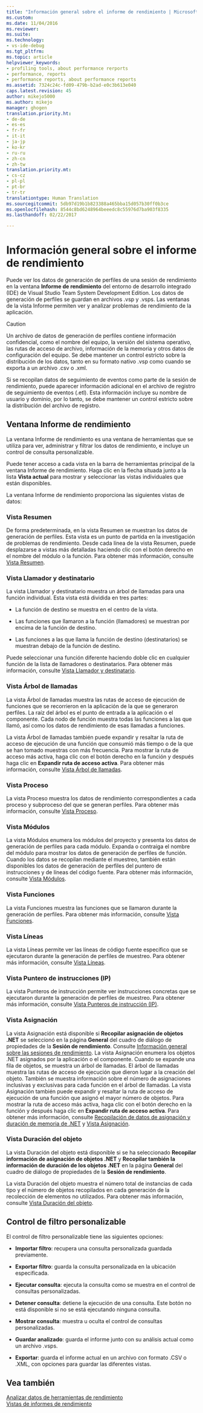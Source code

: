 ```yaml
---
title: "Información general sobre el informe de rendimiento | Microsoft Docs"
ms.custom: 
ms.date: 11/04/2016
ms.reviewer: 
ms.suite: 
ms.technology:
- vs-ide-debug
ms.tgt_pltfrm: 
ms.topic: article
helpviewer_keywords:
- profiling tools, about performance rerports
- performance, reports
- performance reports, about performance reports
ms.assetid: 7324c24c-fd09-479b-b2ad-e0c3b613e040
caps.latest.revision: 45
author: mikejo5000
ms.author: mikejo
manager: ghogen
translation.priority.ht:
- de-de
- es-es
- fr-fr
- it-it
- ja-jp
- ko-kr
- ru-ru
- zh-cn
- zh-tw
translation.priority.mt:
- cs-cz
- pl-pl
- pt-br
- tr-tr
translationtype: Human Translation
ms.sourcegitcommit: 5db97d19b1b823388a465bba15d057b30ff0b3ce
ms.openlocfilehash: 8544c8bd6248964beeedc8c55976d7ba903f8335
ms.lasthandoff: 02/22/2017

---
```

# <a name="performance-report-overview"></a>Información general sobre el informe de rendimiento
Puede ver los datos de generación de perfiles de una sesión de rendimiento en la ventana **Informe de rendimiento** del entorno de desarrollo integrado (IDE) de Visual Studio Team System Development Edition. Los datos de generación de perfiles se guardan en archivos .vsp y .vsps. Las ventanas de la vista Informe permiten ver y analizar problemas de rendimiento de la aplicación.  
  
> [!CAUTION]
>  Un archivo de datos de generación de perfiles contiene información confidencial, como el nombre del equipo, la versión del sistema operativo, las rutas de acceso de archivo, información de la memoria y otros datos de configuración del equipo. Se debe mantener un control estricto sobre la distribución de los datos, tanto en su formato nativo .vsp como cuando se exporta a un archivo .csv o .xml.  
>   
>  Si se recopilan datos de seguimiento de eventos como parte de la sesión de rendimiento, puede aparecer información adicional en el archivo de registro de seguimiento de eventos (.etl). Esta información incluye su nombre de usuario y dominio, por lo tanto, se debe mantener un control estricto sobre la distribución del archivo de registro.  
  
## <a name="performance-report-window"></a>Ventana Informe de rendimiento  
 La ventana Informe de rendimiento es una ventana de herramientas que se utiliza para ver, administrar y filtrar los datos de rendimiento, e incluye un control de consulta personalizable.  
  
 Puede tener acceso a cada vista en la barra de herramientas principal de la ventana Informe de rendimiento. Haga clic en la flecha situada junto a la lista **Vista actual** para mostrar y seleccionar las vistas individuales que están disponibles.  
  
 La ventana Informe de rendimiento proporciona las siguientes vistas de datos:  
  
### <a name="summary-view"></a>Vista Resumen  
 De forma predeterminada, en la vista Resumen se muestran los datos de generación de perfiles. Esta vista es un punto de partida en la investigación de problemas de rendimiento. Desde cada línea de la vista Resumen, puede desplazarse a vistas más detalladas haciendo clic con el botón derecho en el nombre del módulo o la función. Para obtener más información, consulte [Vista Resumen](../profiling/summary-view.md).  
  
### <a name="callercallee-view"></a>Vista Llamador y destinatario  
 La vista Llamador y destinatario muestra un árbol de llamadas para una función individual. Esta vista está dividida en tres partes:  
  
-   La función de destino se muestra en el centro de la vista.  
  
-   Las funciones que llamaron a la función (llamadores) se muestran por encima de la función de destino.  
  
-   Las funciones a las que llama la función de destino (destinatarios) se muestran debajo de la función de destino.  
  
 Puede seleccionar una función diferente haciendo doble clic en cualquier función de la lista de llamadores o destinatarios. Para obtener más información, consulte [Vista Llamador y destinatario](../profiling/caller-callee-view.md).  
  
### <a name="call-tree-view"></a>Vista Árbol de llamadas  
 La vista Árbol de llamadas muestra las rutas de acceso de ejecución de funciones que se recorrieron en la aplicación de la que se generaron perfiles. La raíz del árbol es el punto de entrada a la aplicación o el componente. Cada nodo de función muestra todas las funciones a las que llamó, así como los datos de rendimiento de esas llamadas a funciones.  
  
 La vista Árbol de llamadas también puede expandir y resaltar la ruta de acceso de ejecución de una función que consumió más tiempo o de la que se han tomado muestras con más frecuencia. Para mostrar la ruta de acceso más activa, haga clic con el botón derecho en la función y después haga clic en **Expandir ruta de acceso activa**. Para obtener más información, consulte [Vista Árbol de llamadas](../profiling/call-tree-view.md).  
  
### <a name="process-view"></a>Vista Proceso  
 La vista Proceso muestra los datos de rendimiento correspondientes a cada proceso y subproceso del que se generan perfiles. Para obtener más información, consulte [Vista Proceso](../profiling/process-view.md).  
  
### <a name="modules-view"></a>Vista Módulos  
 La vista Módulos enumera los módulos del proyecto y presenta los datos de generación de perfiles para cada módulo. Expanda o contraiga el nombre del módulo para mostrar los datos de generación de perfiles de función. Cuando los datos se recopilan mediante el muestreo, también están disponibles los datos de generación de perfiles del puntero de instrucciones y de líneas del código fuente. Para obtener más información, consulte [Vista Módulos](../profiling/modules-view.md).  
  
### <a name="functions-view"></a>Vista Funciones  
 La vista Funciones muestra las funciones que se llamaron durante la generación de perfiles. Para obtener más información, consulte [Vista Funciones](../profiling/functions-view.md).  
  
### <a name="line-view"></a>Vista Líneas  
 La vista Líneas permite ver las líneas de código fuente específico que se ejecutaron durante la generación de perfiles de muestreo. Para obtener más información, consulte [Vista Líneas](../profiling/lines-view.md).  
  
### <a name="instruction-pointer-ip-view"></a>Vista Puntero de instrucciones (IP)  
 La vista Punteros de instrucción permite ver instrucciones concretas que se ejecutaron durante la generación de perfiles de muestreo. Para obtener más información, consulte [Vista Punteros de instrucción (IP)](../profiling/instruction-pointers-ips-view.md).  
  
### <a name="allocation-view"></a>Vista Asignación  
 La vista Asignación está disponible si **Recopilar asignación de objetos .NET** se seleccionó en la página **General** del cuadro de diálogo de propiedades de la **Sesión de rendimiento**. Consulte [Información general sobre las sesiones de rendimiento](../profiling/performance-session-overview.md). La vista Asignación enumera los objetos .NET asignados por la aplicación o el componente. Cuando se expande una fila de objetos, se muestra un árbol de llamadas. El árbol de llamadas muestra las rutas de acceso de ejecución que dieron lugar a la creación del objeto. También se muestra información sobre el número de asignaciones inclusivas y exclusivas para cada función en el árbol de llamadas. La vista Asignación también puede expandir y resaltar la ruta de acceso de ejecución de una función que asignó el mayor número de objetos. Para mostrar la ruta de acceso más activa, haga clic con el botón derecho en la función y después haga clic en **Expandir ruta de acceso activa**. Para obtener más información, consulte [Recopilación de datos de asignación y duración de memoria de .NET](../profiling/collecting-dotnet-memory-allocation-and-lifetime-data.md) y [Vista Asignación](../profiling/dotnet-memory-allocations-view.md).  
  
### <a name="objects-lifetime-view"></a>Vista Duración del objeto  
 La vista Duración del objeto está disponible si se ha seleccionado **Recopilar información de asignación de objetos .NET** y **Recopilar también la información de duración de los objetos .NET** en la página **General** del cuadro de diálogo de propiedades de la **Sesión de rendimiento**.  
  
 La vista Duración del objeto muestra el número total de instancias de cada tipo y el número de objetos recopilados en cada generación de la recolección de elementos no utilizados. Para obtener más información, consulte [Vista Duración del objeto](../profiling/object-lifetime-view.md).  
  
## <a name="customizable-filter-control"></a>Control de filtro personalizable  
 El control de filtro personalizable tiene las siguientes opciones:  
  
-   **Importar filtro**: recupera una consulta personalizada guardada previamente.  
  
-   **Exportar filtro**: guarda la consulta personalizada en la ubicación especificada.  
  
-   **Ejecutar consulta**: ejecuta la consulta como se muestra en el control de consultas personalizadas.  
  
-   **Detener consulta**: detiene la ejecución de una consulta. Este botón no está disponible si no se está ejecutando ninguna consulta.  
  
-   **Mostrar consulta**: muestra u oculta el control de consultas personalizadas.  
  
-   **Guardar analizado**: guarda el informe junto con su análisis actual como un archivo .vsps.  
  
-   **Exportar**: guarda el informe actual en un archivo con formato .CSV o .XML, con opciones para guardar las diferentes vistas.  
  
## <a name="see-also"></a>Vea también  
 [Analizar datos de herramientas de rendimiento](../profiling/analyzing-performance-tools-data.md)   
 [Vistas de informes de rendimiento](../profiling/performance-report-views.md)

